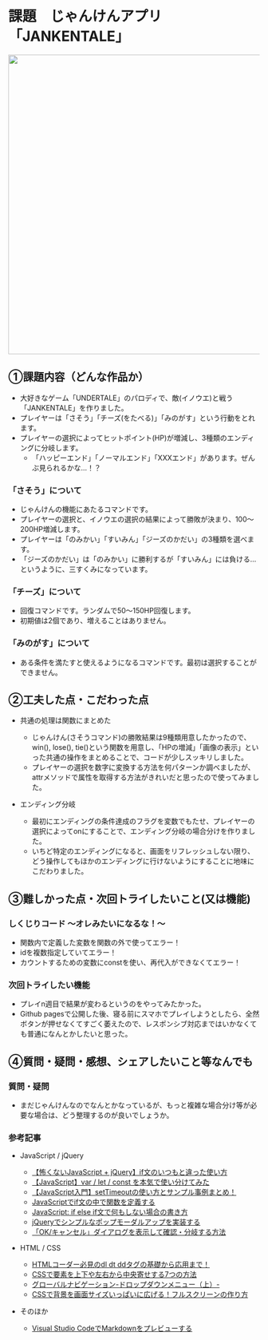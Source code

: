 # 課題　じゃんけんアプリ「JANKENTALE」

<img src ="https://user-images.githubusercontent.com/113824527/198418258-d7ac987c-3831-4d0f-9f65-95437b3e8a50.png" width="600px">

## ①課題内容（どんな作品か）
- 大好きなゲーム「UNDERTALE」のパロディで、敵(イノウエ)と戦う「JANKENTALE」を作りました。
- プレイヤーは「さそう」「チーズ(をたべる)」「みのがす」という行動をとれます。
- プレイヤーの選択によってヒットポイント(HP)が増減し、3種類のエンディングに分岐します。
  - 「ハッピーエンド」「ノーマルエンド」「XXXエンド」があります。ぜんぶ見られるかな…！？
### 「さそう」について
- じゃんけんの機能にあたるコマンドです。
- プレイヤーの選択と、イノウエの選択の結果によって勝敗が決まり、100〜200HP増減します。
- プレイヤーは「のみかい」「すいみん」「ジーズのかだい」の3種類を選べます。
- 「ジーズのかだい」は「のみかい」に勝利するが「すいみん」には負ける…というように、三すくみになっています。
### 「チーズ」について
  - 回復コマンドです。ランダムで50〜150HP回復します。
  - 初期値は2個であり、増えることはありません。
### 「みのがす」について
  - ある条件を満たすと使えるようになるコマンドです。最初は選択することができません。

## ②工夫した点・こだわった点
- 共通の処理は関数にまとめた
  - じゃんけん(さそうコマンド)の勝敗結果は9種類用意したかったので、win(), lose(), tie()という関数を用意し、「HPの増減」「画像の表示」といった共通の操作をまとめることで、コードが少しスッキリしました。
  - プレイヤーの選択を数字に変換する方法を何パターンか調べましたが、attrメソッドで属性を取得する方法がきれいだと思ったので使ってみました。

- エンディング分岐
  - 最初にエンディングの条件達成のフラグを変数でもたせ、プレイヤーの選択によってonにすることで、エンディング分岐の場合分けを作りました。
  - いちど特定のエンディングになると、画面をリフレッシュしない限り、どう操作してもほかのエンディングに行けないようにすることに地味にこだわりました。

## ③難しかった点・次回トライしたいこと(又は機能)
### しくじりコード 〜オレみたいになるな！〜
- 関数内で定義した変数を関数の外で使ってエラー！
- idを複数指定していてエラー！
- カウントするための変数にconstを使い、再代入ができなくてエラー！

### 次回トライしたい機能
- プレイn週目で結果が変わるというのをやってみたかった。
- Github pagesで公開した後、寝る前にスマホでプレイしようとしたら、全然ボタンが押せなくてすごく萎えたので、レスポンシブ対応まではいかなくても普通になんとかしたいと思った。

## ④質問・疑問・感想、シェアしたいこと等なんでも
### 質問・疑問 
- まだじゃんけんなのでなんとかなっているが、もっと複雑な場合分け等が必要な場合は、どう整理するのが良いでしょうか。

###  参考記事
- JavaScript / jQuery
  - [【怖くないJavaScript + jQuery】if文のいつもと違った使い方](https://blog.8bit.co.jp/?p=13883)
  - [【JavaScript】var / let / const を本気で使い分けてみた](https://qiita.com/cheez921/items/7b57835cb76e70dd0fc4)
  - [【JavaScript入門】setTimeoutの使い方とサンプル事例まとめ！](https://www.sejuku.net/blog/24540)
  - [JavaScriptでif文の中で関数を定義する](https://kimizuka.hatenablog.com/entry/2015/05/05/000000)
  - [JavaScript: if else if文で何もしない場合の書き方](https://step-learn.com/article/javascript/168-if-nothing.html)
  - [jQueryでシンプルなポップモーダルアップを実装する](https://mgmgblog.com/?p=641)
  - [「OK/キャンセル」ダイアログを表示して確認・分岐する方法](https://www.nishishi.com/javascript-tips/confirm-dialog.html)

- HTML / CSS
  - [HTMLコーダー必見のdl dt ddタグの基礎から応用まで！](https://ferret-plus.com/5063?page=2)
  - [CSSで要素を上下や左右から中央寄せする7つの方法](https://www.granfairs.com/blog/staff/centering-by-css)
  - [グローバルナビゲーション-ドロップダウンメニュー（上）-](https://coco-factory.jp/ugokuweb/move01/5-1-1/)
  - [CSSで背景を画面サイズいっぱいに広げる！フルスクリーンの作り方](https://jajaaan.co.jp/css/css-full-screen/)
  
- そのほか
  - [Visual Studio CodeでMarkdownをプレビューする](https://qiita.com/k_maki/items/d2ed604ac967e029c9a9)
